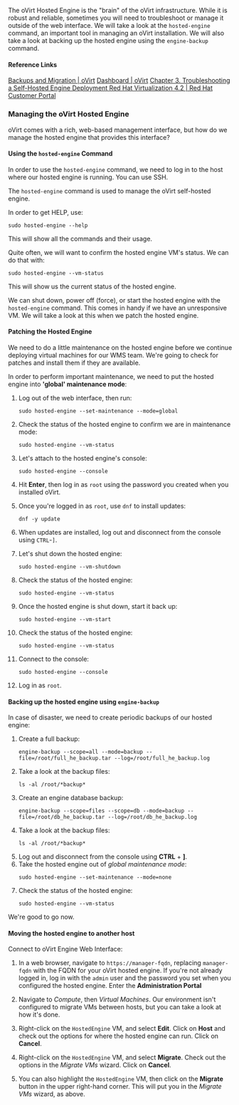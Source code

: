 The oVirt Hosted Engine is the "brain" of the oVirt infrastructure.  While it is robust and reliable, sometimes you will need to troubleshoot or manage it outside of the web interface.  We will take a look at the `hosted-engine` command, an important tool in managing an oVirt installation.  We will also take a look at backing up the hosted engine using the `engine-backup` command.

#### Reference Links

[Backups and Migration \| oVirt](https://www.ovirt.org/documentation/administration_guide/index.html#chap-Backups_and_Migration)
[Dashboard \| oVirt](https://www.ovirt.org/documentation/administration_guide/index.html#chap-System_Dashboard)
[Chapter 3. Troubleshooting a Self-Hosted Engine Deployment Red Hat Virtualization 4.2 \| Red Hat Customer Portal](https://access.redhat.com/documentation/en-us/red_hat_virtualization/4.2/html/self-hosted_engine_guide/troubleshooting)

### Managing the oVirt Hosted Engine

oVirt comes with a rich, web-based management interface, but how do we manage the hosted engine that provides this interface?

#### Using the `hosted-engine` Command

In order to use the `hosted-engine` command, we need to log in to the host where our hosted engine is running.  You can use SSH.

The `hosted-engine` command is used to manage the oVirt self-hosted engine.

In order to get HELP, use:
```
sudo hosted-engine --help
```
This will show all the commands and their usage.

Quite often, we will want to confirm the hosted engine VM's status.  We can do that with:
```
sudo hosted-engine --vm-status
```
This will show us the current status of the hosted engine.

We can shut down, power off (force), or start the hosted engine with the `hosted-engine` command.  This comes in handy if we have an unresponsive VM.  We will take a look at this when we patch the hosted engine.

#### Patching the Hosted Engine

We need to do a little maintenance on the hosted engine before we continue deploying virtual machines for our WMS team.  We're going to check for patches and install them if they are available.

In order to perform important maintenance, we need to put the hosted engine into **'global' maintenance mode**:

1. Log out of the web interface, then run:
    ```
    sudo hosted-engine --set-maintenance --mode=global
    ```
2. Check the status of the hosted engine to confirm we are in maintenance mode:
    ```
    sudo hosted-engine --vm-status
    ```
3. Let's attach to the hosted engine's console:
    ```
    sudo hosted-engine --console
    ```
4. Hit **Enter**, then log in as `root` using the password you created when you installed oVirt.
5. Once you're logged in as `root`, use `dnf` to install updates:
    ```
    dnf -y update
    ```
6. When updates are installed, log out and disconnect from the console using `CTRL`-`]`.

7. Let's shut down the hosted engine:
    ```
    sudo hosted-engine --vm-shutdown
    ```
8. Check the status of the hosted engine:
    ```
    sudo hosted-engine --vm-status
    ```
9. Once the hosted engine is shut down, start it back up:
    ```
    sudo hosted-engine --vm-start
    ```
10. Check the status of the hosted engine:
    ```
    sudo hosted-engine --vm-status
    ```
11. Connect to the console:
    ```
    sudo hosted-engine --console
    ```
12. Log in as `root`.

#### Backing up the hosted engine using `engine-backup`

In case of disaster, we need to create periodic backups of our hosted engine:

1. Create a full backup:
    ```
    engine-backup --scope=all --mode=backup --file=/root/full_he_backup.tar --log=/root/full_he_backup.log
    ```
2. Take a look at the backup files:
    ```
    ls -al /root/*backup*
    ```
3. Create an engine database backup:
    ```
    engine-backup --scope=files --scope=db --mode=backup --file=/root/db_he_backup.tar --log=/root/db_he_backup.log
    ```
4. Take a look at the backup files:
    ```
    ls -al /root/*backup*
    ```
5. Log out and disconnect from the console using **CTRL** + **]**.
6. Take the hosted engine out of *global maintenance mode*:
    ```
    sudo hosted-engine --set-maintenance --mode=none
    ```
7. Check the status of the hosted engine:
    ```
    sudo hosted-engine --vm-status
    ```
We're good to go now.

#### Moving the hosted engine to another host

Connect to oVirt Engine Web Interface:

1. In a web browser, navigate to `https://manager-fqdn`, replacing `manager-fqdn` with the FQDN for your oVirt hosted engine.  If you're not already logged in, log in with the `admin` user and the password you set when you configured the hosted engine.  Enter the **Administration Portal**

2. Navigate to *Compute*, then *Virtual Machines*. Our environment isn't configured to migrate VMs between hosts, but you can take a look at how it's done.

3. Right-click on the `HostedEngine` VM, and select **Edit**.  Click on **Host** and check out the options for where the hosted engine can run.  Click on **Cancel**.

4. Right-click on the `HostedEngine` VM, and select **Migrate**.  Check out the options in the *Migrate VMs* wizard.  Click on **Cancel**.

5. You can also highlight the `HostedEngine` VM, then click on the **Migrate** button in the upper right-hand corner.  This will put you in the *Migrate VMs* wizard, as above.